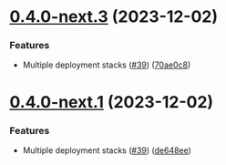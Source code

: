 # [0.4.0-next.3](https://github.com/constructions-incongrues/yazoo/compare/v0.4.0-next.2...v0.4.0-next.3) (2023-12-02)


### Features

* Multiple deployment stacks ([#39](https://github.com/constructions-incongrues/yazoo/issues/39)) ([70ae0c8](https://github.com/constructions-incongrues/yazoo/commit/70ae0c884ee02d14b4957a5537448159fbc57611))

# [0.4.0-next.1](https://github.com/constructions-incongrues/yazoo/compare/v0.3.2...v0.4.0-next.1) (2023-12-02)


### Features

* Multiple deployment stacks ([#39](https://github.com/constructions-incongrues/yazoo/issues/39)) ([de648ee](https://github.com/constructions-incongrues/yazoo/commit/de648ee9d8b77ab167881149cf426c6f80b81e6a))
